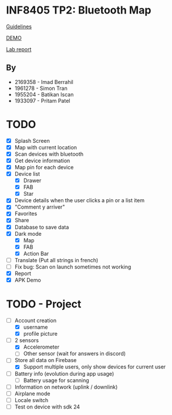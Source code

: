 # INF8405 TP2: Bluetooth Map

[Guidelines](INF8405%20-%20TP2%20-%20H2023.pdf)

[DEMO](BluetoothMap-INF8405.apk)

[Lab report](INF8405_TP2_2169358_1961278_1955204_1933097.pdf)

## By

- 2169358 - Imad Berrahil
- 1961278 - Simon Tran
- 1955204 - Batikan Iscan
- 1933097 - Pritam Patel
 
# TODO

- [x] Splash Screen
- [x] Map with current location
- [x] Scan devices with bluetooth
- [x] Get device information
- [x] Map pin for each device
- [x] Device list
    - [x] Drawer
    - [x] FAB
    - [x] Star
- [x] Device details when the user clicks a pin or a list item
- [x] "Comment y arriver"
- [x] Favorites
- [x] Share
- [x] Database to save data
- [x] Dark mode
    - [x] Map
    - [x] FAB
    - [x] Action Bar
- [ ] Translate (Put all strings in french)
- [ ] Fix bug: Scan on launch sometimes not working
- [x] Report
- [x] APK Demo

# TODO - Project

- [ ] Account creation
  - [x] username
  - [x] profile picture
- [ ] 2 sensors
  - [x] Accelerometer
  - [ ] Other sensor (wait for answers in discord)
- [ ] Store all data on Firebase
  - [x] Support multiple users, only show devices for current user
- [ ] Battery info (evolution during app usage)
  - [ ] Battery usage for scanning
- [ ] Information on network (uplink / downlink)
- [ ] Airplane mode
- [ ] Locale switch
- [ ] Test on device with sdk 24
